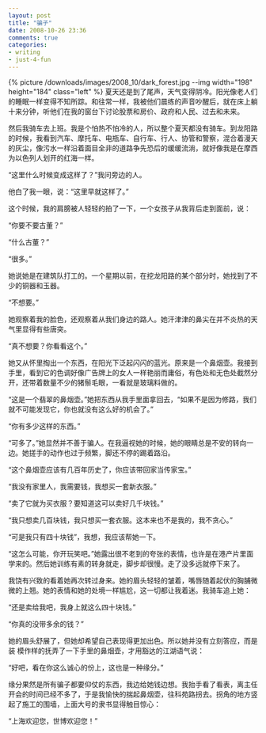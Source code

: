 ```yaml
---
layout: post
title: "骗子"
date: 2008-10-26 23:36
comments: true
categories:
- writing
- just-4-fun
---
```


{% picture /downloads/images/2008_10/dark_forest.jpg --img width="198" height="184" class="left" %}
夏天还是到了尾声，天气变得阴冷。阳光像老人们的睡眠一样变得不知所踪。和往常一样，我被他们晨练的声音吵醒后，就在床上躺十来分钟，听他们在我的窗台下讨论股票和房价、政府和人民、过去和未来。

然后我骑车去上班。我是个怕热不怕冷的人，所以整个夏天都没有骑车。到龙阳路的时候，我看到汽车、摩托车、电瓶车、自行车、行人、协管和警察，混合着漫天的灰尘，像污水一样沿着面目全非的道路争先恐后的缓缓流淌，就好像我是在摩西为以色列人划开的红海一样。

“这里什么时候变成这样了？”我问旁边的人。

他白了我一眼，说：“这里早就这样了。”

这个时候，我的肩膀被人轻轻的拍了一下，一个女孩子从我背后走到面前，说：

“你要不要古董？”

“什么古董？”

“很多。”

她说她是在建筑队打工的。一个星期以前，在挖龙阳路的某个部分时，她找到了不少的铜器和玉器。

“不想要。”

她观察着我的脸色，还观察着从我们身边的路人。她汗津津的鼻尖在并不炎热的天气里显得有些唐突。

“真不想要？你看看这个。”

她又从怀里掏出一个东西，在阳光下泛起闪闪的蓝光。原来是一个鼻烟壶。我接到手里，看到它的色调好像广告牌上的女人一样艳丽而庸俗，有色处和无色处截然分开，还带着数量不少的猪鬃毛眼，一看就是玻璃料做的。

“这是一个翡翠的鼻烟壶。”她把东西从我手里面拿回去，“如果不是因为修路，我们就不可能发现它，你也就没有这么好的机会了。”

“你有多少这样的东西。”

“可多了。”她显然并不善于骗人。在我逼视她的时候，她的眼睛总是不安的转向一边。她搓手的动作也过于频繁，脚还不停的踢着路沿。

“这个鼻烟壶应该有几百年历史了，你应该带回家当传家宝。”

“我没有家里人，我需要钱，我想买一套新衣服。”

“卖了它就为买衣服？要知道这可以卖好几千块钱。”

“我只想卖几百块钱，我只想买一套衣服。这本来也不是我的，我不贪心。”

“可是我只有四十块钱”，我想，我应该帮她一下。

“这怎么可能，你开玩笑吧。”她露出很不老到的夸张的表情，也许是在港产片里面学来的。然后她训练有素的转身就走，脚步却很慢。走了没多远就停下来了。

我饶有兴致的看着她再次转过身来。她的眉头轻轻的皱着，嘴唇随着起伏的胸脯微微的上翘。她的表情和她的处境一样尴尬，这一切都让我着迷。我骑车追上她：

“还是卖给我吧，我身上就这么四十块钱。”

“你真的没带多余的钱？”

她的眉头舒展了，但她却希望自己表现得更加出色。所以她并没有立刻答应，而是装 模作样的抚弄了一下手里的鼻烟壶，才用豁达的江湖语气说：

“好吧，看在你这么诚心的份上，这也是一种缘分。”

缘分果然是所有骗子都要仰仗的东西，我边给她钱边想。我抬手看了看表，离主任开会的时间已经不多了，于是我愉快的揣起鼻烟壶，往科苑路拐去。拐角的地方竖起了施工的围墙，上面大号的隶书显得触目惊心：

“上海欢迎您，世博欢迎您！”
